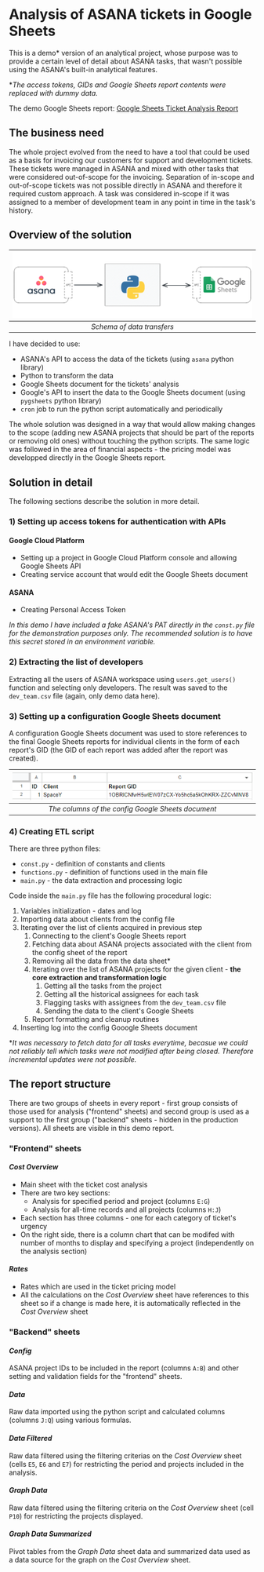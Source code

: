 # Analysis of ASANA tickets in Google Sheets
This is a demo* version of an analytical project, whose purpose was to provide a certain level of detail about ASANA tasks, that wasn't possible using the ASANA's built-in analytical features.
  
**The access tokens, GIDs and Google Sheets report contents were replaced with dummy data.*

The demo Google Sheets report: [Google Sheets Ticket Analysis Report](https://docs.google.com/spreadsheets/d/1OBRlCNfwH5wlEW07zCX-Yo5hc6a5kOhKRX-ZZCvMNV8/edit?usp=sharing)

## The business need
The whole project evolved from the need to have a tool that could be used as a basis for invoicing our customers for support and development tickets. These tickets were managed in ASANA and mixed with other tasks that were considered out-of-scope for the invoicing. Separation of in-scope and out-of-scope tickets was not possible directly in ASANA and therefore it required custom approach. A task was considered in-scope if it was assigned to a member of development team in any point in time in the task's history.

## Overview of the solution

| ![Schema of data transfers](/assets/tech_schema.png "Schema of data transfers") |
|:--:|
| *Schema of data transfers* |

I have decided to use:
* ASANA's API to access the data of the tickets (using `asana` python library)
* Python to transform the data
* Google Sheets document for the tickets' analysis
* Google's API to insert the data to the Google Sheets document (using `pygsheets` python library)
* `cron` job to run the python script automatically and periodically

The whole solution was designed in a way that would allow making changes to the scope (adding new ASANA projects that should be part of the reports or removing old ones) without touching the python scripts. The same logic was followed in the area of financial aspects - the pricing model was developped directly in the Google Sheets report.

## Solution in detail
The following sections describe the solution in more detail.

### 1) Setting up access tokens for authentication with APIs
#### Google Cloud Platform
* Setting up a project in Google Cloud Platform console and allowing Google Sheets API
* Creating service account that would edit the Google Sheets document

#### ASANA
* Creating Personal Access Token

*In this demo I have included a fake ASANA's PAT directly in the `const.py` file for the demonstration purposes only. The recommended solution is to have this secret stored in an environment variable.*

### 2) Extracting the list of developers
Extracting all the users of ASANA workspace using `users.get_users()` function and selecting only developers. The result was saved to the `dev_team.csv` file (again, only demo data here).

### 3) Setting up a configuration Google Sheets document
A configuration Google Sheets document was used to store references to the final Google Sheets reports for individual clients in the form of each report's GID (the GID of each report was added after the report was created).

| ![The columns of the config Google Sheets document](/assets/config_clients_page.png "Config Google Sheets' columns") |
|:--:|
| *The columns of the config Google Sheets document* |

### 4) Creating ETL script
There are three python files:
* `const.py` - definition of constants and clients
* `functions.py` - definition of functions used in the main file
* `main.py` - the data extraction and processing logic

Code inside the `main.py` file has the following procedural logic:
1. Variables initialization - dates and log
2. Importing data about clients from the config file
3. Iterating over the list of clients acquired in previous step
    1. Connecting to the client's Google Sheets report
    2. Fetching data about ASANA projects associated with the client from the config sheet of the report
    3. Removing all the data from the data sheet*
    4. Iterating over the list of ASANA projects for the given client - **the core extraction and transformation logic**
        1. Getting all the tasks from the project
        2. Getting all the historical assignees for each task
        3. Flagging tasks with assignees from the `dev_team.csv` file
        4. Sending the data to the client's Google Sheets
    5. Report formatting and cleanup routines
4. Inserting log into the config Gooogle Sheets document

**It was necessary to fetch data for all tasks everytime, becasue we could not reliably tell which tasks were not modified after being closed. Therefore incremental updates were not possible.*

## The report structure
There are two groups of sheets in every report - first group consists of those used for analysis ("frontend" sheets) and second group is used as a support to the first group ("backend" sheets - hidden in the production versions). All sheets are visible in this demo report.
### "Frontend" sheets
#### *Cost Overview*
* Main sheet with the ticket cost analysis
* There are two key sections:
    * Analysis for specified period and project (columns `E:G`)
    * Analysis for all-time records and all projects (columns `H:J`)
* Each section has three columns - one for each category of ticket's urgency
* On the right side, there is a column chart that can be modifed with number of months to display and specifying a project (independently on the analysis section)

#### *Rates*
* Rates which are used in the ticket pricing model
* All the calculations on the *Cost Overview* sheet have references to this sheet so if a change is made here, it is automatically reflected in the *Cost Overview* sheet

### "Backend" sheets
#### *Config*
ASANA project IDs to be included in the report (columns `A:B`) and other setting and validation fields for the "frontend" sheets.

#### *Data*
Raw data imported using the python script and calculated columns (columns `J:Q`) using various formulas.

#### *Data Filtered*
Raw data filtered using the filtering criterias on the *Cost Overview* sheet (cells `E5`, `E6` and `E7`) for restricting the period and projects included in the analysis.

#### *Graph Data*
Raw data filtered using the filtering criteria on the *Cost Overview* sheet (cell `P10`) for restricting the projects displayed.

#### *Graph Data Summarized*
Pivot tables from the *Graph Data* sheet data and summarized data used as a data source for the graph on the *Cost Overview* sheet.
